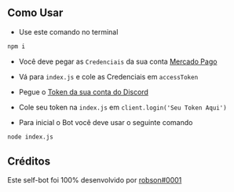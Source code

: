 ## Como Usar
+ Use este comando no terminal
```js
npm i
```

+ Você deve pegar as ``Credenciais`` da sua conta [Mercado Pago](https://www.mercadopago.com.br/settings/account/credentials)
+ Vá para ``index.js`` e cole as Credenciais em ``accessToken``
+ Pegue o [Token da sua conta do Discord](https://github.com/frostyle/get-discord-token)
+ Cole seu token na ``index.js`` em ``client.login('Seu Token Aqui')``

+ Para inicial o Bot você deve usar o seguinte comando
```bash
node index.js
```

## Créditos
Este self-bot foi 100% desenvolvido por [robson#0001](https://robsons.xyz)

